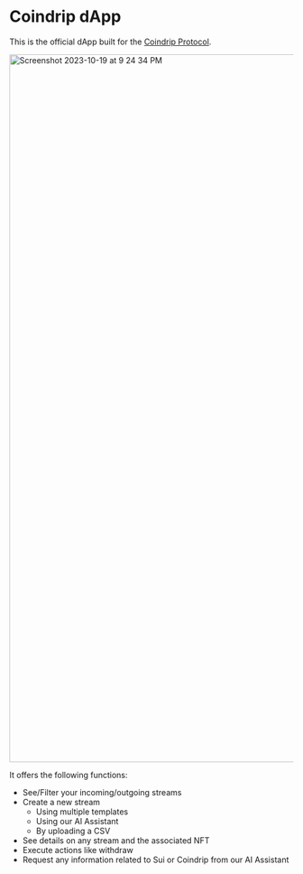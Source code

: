 # Coindrip dApp

This is the official dApp built for the [Coindrip Protocol](https://github.com/CoinDrip-finance/sui-protocol).

<img width="1253" alt="Screenshot 2023-10-19 at 9 24 34 PM" src="https://github.com/CoinDrip-finance/client-v2/assets/63841990/79dc4158-d427-40ef-818d-57d353c699f3">

It offers the following functions:

- See/Filter your incoming/outgoing streams
- Create a new stream
  - Using multiple templates
  - Using our AI Assistant
  - By uploading a CSV
- See details on any stream and the associated NFT
- Execute actions like withdraw
- Request any information related to Sui or Coindrip from our AI Assistant

